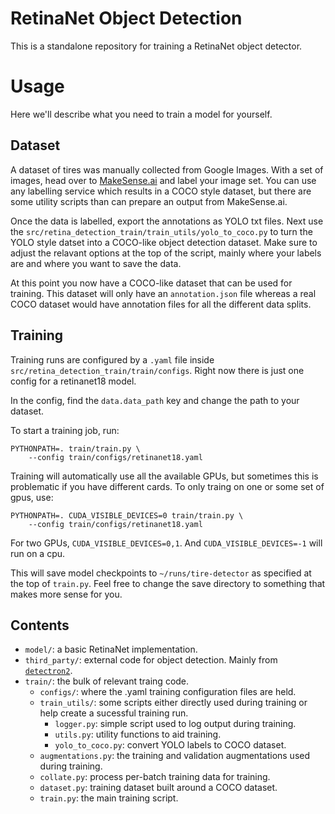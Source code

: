 # RetinaNet Object Detection

This is a standalone repository for training a RetinaNet object detector.

# Usage

Here we'll describe what you need to train a model for yourself.

## Dataset

A dataset of tires was manually collected from Google Images. With a set of images,
head over to [MakeSense.ai](https://www.makesense.ai/) and label your image set. You
can use any labelling service which results in a COCO style dataset, but there are
some utility scripts than can prepare an output from MakeSense.ai. 

Once the data is labelled, export the annotations as YOLO txt files. Next use the
`src/retina_detection_train/train_utils/yolo_to_coco.py` to turn the YOLO style datset
into a COCO-like object detection dataset. Make sure to adjust the relavant options at
the top of the script, mainly where your labels are and where you want to save the data.

At this point you now have a COCO-like dataset that can be used for training. This
dataset will only have an `annotation.json` file whereas a real COCO dataset would have
annotation files for all the different data splits.


## Training

Training runs are configured by a `.yaml` file inside
`src/retina_detection_train/train/configs`. Right now there is just one config for a
retinanet18 model. 

In the config, find the `data.data_path` key and change the path to your dataset.

To start a training job, run:

```
PYTHONPATH=. train/train.py \
    --config train/configs/retinanet18.yaml
```

Training will automatically use all the available GPUs, but sometimes this is
problematic if you have different cards. To only traing on one or some set of
gpus, use:

```
PYTHONPATH=. CUDA_VISIBLE_DEVICES=0 train/train.py \
    --config train/configs/retinanet18.yaml
```

For two GPUs, `CUDA_VISIBLE_DEVICES=0,1`. And `CUDA_VISIBLE_DEVICES=-1` will run on a
cpu.


This will save model checkpoints to `~/runs/tire-detector` as specified at the top of
`train.py`. Feel free to change the save directory to something that makes more sense
for you.


## Contents

* `model/`: a basic RetinaNet implementation.
* `third_party/`: external code for object detection. Mainly from
  [`detectron2`](https://github.com/facebookresearch/detectron2).
* `train/`: the bulk of relevant traing code.
    * `configs/`: where the .yaml training configuration files are held.
    * `train_utils/`: some scripts either directly used during training or help create
      a sucessful training run.
      * `logger.py`: simple script used to log output during training.
      * `utils.py`: utility functions to aid training.
      * `yolo_to_coco.py`: convert YOLO labels to COCO dataset.
    * `augmentations.py`: the training and validation augmentations used during training.
    * `collate.py`: process per-batch training data for training.
    * `dataset.py`: training dataset built around a COCO dataset.
    * `train.py`: the main training script.
      
